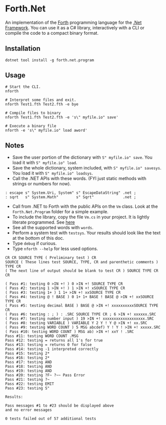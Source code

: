 # Forth.Net

An implementation of the [Forth](https://en.wikipedia.org/wiki/Forth_(programming_language)) programming language for the [.Net Framework](https://en.wikipedia.org/wiki/.NET_Framework).
You can use it as a C# library, interactively with a CLI or compile the code to a compact binary format.

## Installation

```console
dotnet tool install -g forth.net.program
```

## Usage

```console
# Start the CLI.
nforth

# Interpret some files and exit.
nforth Test1.fth Test2.fth -e bye

# Compile files to binary
nforth Test1.fth Test2.fth -e 's\" myfile.io" save'

# Execute a binary file
nforth -e 's\" myfile.io" load aword'
```

## Notes

* Save the user portion of the dictionary with `S" myfile.io" save`. You load it with `S" myfile.io" load`.
* Save the whole dictionary, system included, with `S" myfile.io" savesys`. You load it with `S" myfile.io" loadsys`.
* Call the .NET APIs with these words. (FYI just static methods with strings or numbers for now).

```factor
: escape s" System.Uri, System" s" EscapeDataString" .net ;
: sqrt   s" System.Math"        s" Sqrt"             .net ;
```

* Call from .NET to Forth with the public APIs on the `Vm` class. Look at the `Forth.Net.Program` folder for a simple example. 
* To include the library, copy the file `Vm.cs` in your project. It is lightly literate programmed. See [here](Forth.Net/Readme.md)
* See all the supported words with `words`.
* Perform a system test with `testsys`. Your results should look like the text at the bottom of this doc.
* Type `debug` if curious.
* Type `nforth --help` for less used options.

```console
CR CR SOURCE TYPE ( Preliminary test ) CR
SOURCE ( These lines test SOURCE, TYPE, CR and parenthetic comments ) TYPE CR
( The next line of output should be blank to test CR ) SOURCE TYPE CR CR

( Pass #1: testing 0 >IN +! ) 0 >IN +! SOURCE TYPE CR
( Pass #2: testing 1 >IN +! ) 1 >IN +! xSOURCE TYPE CR
( Pass #3: testing 1+ ) 1 1+ >IN +! xxSOURCE TYPE CR
( Pass #4: testing @ ! BASE ) 0 1+ 1+ BASE ! BASE @ >IN +! xxSOURCE TYPE CR
( Pass #5: testing decimal BASE ) BASE @ >IN +! xxxxxxxxxxSOURCE TYPE CR
( Pass #6: testing : ; ) : .SRC SOURCE TYPE CR ; 6 >IN +! xxxxxx.SRC
( Pass #7: testing number input ) 19 >IN +! xxxxxxxxxxxxxxxxxxx.SRC
( Pass #8: testing VARIABLE ) VARIABLE Y 2 Y ! Y @ >IN +! xx.SRC
( Pass #9: testing WORD COUNT ) 5 MSG abcdef) Y ! Y ! >IN +! xxxxx.SRC
( Pass #10: testing WORD COUNT ) MSG ab) >IN +! xxY ! .SRC
Pass #11: testing WORD COUNT .MSG
Pass #12: testing = returns all 1's for true
Pass #13: testing = returns 0 for false
Pass #14: testing -1 interpreted correctly
Pass #15: testing 2*
Pass #16: testing 2*
Pass #17: testing AND
Pass #18: testing AND
Pass #19: testing AND
Pass #20: testing ?F~ ?~~ Pass Error
Pass #21: testing ?~
Pass #22: testing EMIT
Pass #23: testing S"

Results:

Pass messages #1 to #23 should be displayed above
and no error messages

0 tests failed out of 57 additional tests
```